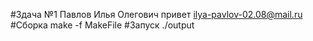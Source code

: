 #Здача №1
Павлов Илья Олегович
привет
ilya-pavlov-02.08@mail.ru
#Сборка
make -f MakeFile
#Запуск
./output

